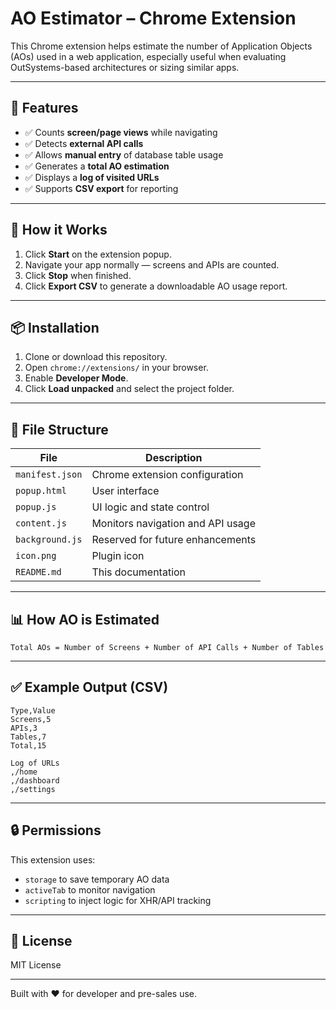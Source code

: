 # AO Estimator – Chrome Extension

This Chrome extension helps estimate the number of Application Objects (AOs) used in a web application, especially useful when evaluating OutSystems-based architectures or sizing similar apps.

---

## 🚀 Features

- ✅ Counts **screen/page views** while navigating
- ✅ Detects **external API calls**
- ✅ Allows **manual entry** of database table usage
- ✅ Generates a **total AO estimation**
- ✅ Displays a **log of visited URLs**
- ✅ Supports **CSV export** for reporting

---

## 🧩 How it Works

1. Click **Start** on the extension popup.
2. Navigate your app normally — screens and APIs are counted.
3. Click **Stop** when finished.
4. Click **Export CSV** to generate a downloadable AO usage report.

---

## 📦 Installation

1. Clone or download this repository.
2. Open `chrome://extensions/` in your browser.
3. Enable **Developer Mode**.
4. Click **Load unpacked** and select the project folder.

---

## 📁 File Structure

| File             | Description |
|------------------|-------------|
| `manifest.json`  | Chrome extension configuration |
| `popup.html`     | User interface |
| `popup.js`       | UI logic and state control |
| `content.js`     | Monitors navigation and API usage |
| `background.js`  | Reserved for future enhancements |
| `icon.png`       | Plugin icon |
| `README.md`      | This documentation |

---

## 📊 How AO is Estimated

```
Total AOs = Number of Screens + Number of API Calls + Number of Tables
```

---

## ✅ Example Output (CSV)

```
Type,Value
Screens,5
APIs,3
Tables,7
Total,15

Log of URLs
,/home
,/dashboard
,/settings
```

---

## 🔒 Permissions

This extension uses:
- `storage` to save temporary AO data
- `activeTab` to monitor navigation
- `scripting` to inject logic for XHR/API tracking

---

## 📝 License

MIT License

---

Built with ❤️ for developer and pre-sales use.